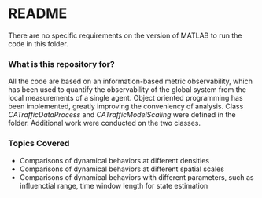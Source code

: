 # README #

There are no specific requirements on the version of MATLAB to run the code in this folder.


### What is this repository for? ###

All the code are based on an information-based metric observability, which has been used to quantify the observability of the global system from the local measurements of a single agent. Object oriented programming has been implemented, greatly improving the conveniency of analysis. Class *CATrafficDataProcess* and *CATrafficModelScaling* were defined in the folder. Additional work were conducted on the two classes.

### Topics Covered 

* Comparisons of dynamical behaviors at different densities
* Comparisons of dynamical behaviors at different spatial scales
* Comparisons of dynamical behaviors with different parameters, such as influenctial range, time window length for state estimation

